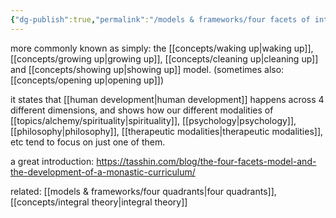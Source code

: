 ```yaml
---
{"dg-publish":true,"permalink":"/models & frameworks/four facets of integral development/","tags":["alchemy","integraltheory","framework","🌿"],"created":"2024-03-19T15:48:43.680-03:00","updated":"2024-07-23T01:49:58.934-03:00"}
---
```


more commonly known as simply: the [[concepts/waking up\|waking up]], [[concepts/growing up\|growing up]], [[concepts/cleaning up\|cleaning up]] and [[concepts/showing up\|showing up]] model. (sometimes also: [[concepts/opening up\|opening up]])

it states that [[human development\|human development]] happens across 4 different dimensions, and shows how our different modalities of [[topics/alchemy/spirituality\|spirituality]], [[psychology\|psychology]], [[philosophy\|philosophy]], [[therapeutic modalities\|therapeutic modalities]], etc tend to focus on just one of them.

a great introduction: https://tasshin.com/blog/the-four-facets-model-and-the-development-of-a-monastic-curriculum/

related: [[models & frameworks/four quadrants\|four quadrants]], [[concepts/integral theory\|integral theory]]